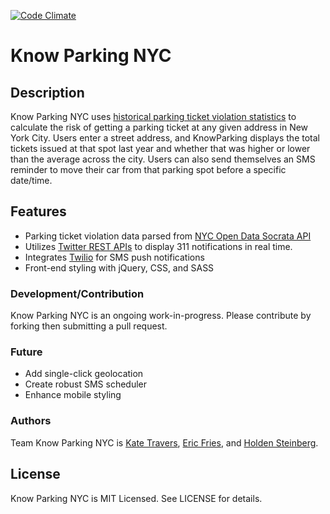 [![Code Climate](https://codeclimate.com/github/ktravers/should-i-park-here/badges/gpa.svg)](https://codeclimate.com/github/ktravers/should-i-park-here)

# Know Parking NYC

## Description

Know Parking NYC uses [historical parking ticket violation statistics](https://data.cityofnewyork.us/City-Government/Parking-Violations-Issued-Fiscal-Year-2014-August-/jt7v-77mi?) to calculate the risk of getting a parking ticket at any given address in New York City. Users enter a street address, and KnowParking displays the total tickets issued at that spot last year and whether that was higher or lower than the average across the city. Users can also send themselves an SMS reminder to move their car from that parking spot before a specific date/time.


## Features

* Parking ticket violation data parsed from [NYC Open Data Socrata API](http://dev.socrata.com/foundry/#/data.cityofnewyork.us/jt7v-77mi)
* Utilizes [Twitter REST APIs](https://dev.twitter.com/rest/public) to display 311 notifications in real time.
* Integrates [Twilio](https://www.twilio.com/blog/2014/02/twilio-on-rails-integrating-twilio-with-your-rails-4-app.html) for SMS push notifications
* Front-end styling with jQuery, CSS, and SASS


### Development/Contribution

Know Parking NYC is an ongoing work-in-progress. Please contribute by forking then submitting a pull request.

### Future

* Add single-click geolocation
* Create robust SMS scheduler
* Enhance mobile styling

### Authors

Team Know Parking NYC is [Kate Travers](https://github.com/ktravers), [Eric Fries](https://github.com/EricFries), and [Holden Steinberg](https://github.com/holdicon).

## License

Know Parking NYC is MIT Licensed. See LICENSE for details.